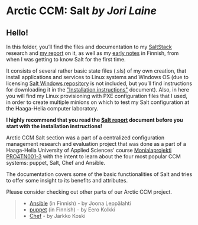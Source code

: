 ﻿**Arctic CCM: Salt** *by Jori Laine*
===================

## Hello!
In this folder, you’ll find the files and documentation to my [SaltStack](https://docs.saltstack.com/en/latest/contents.html) research and [my report](https://github.com/joonaleppalahti/CCM/blob/master/salt/Salt%20report.md) on it, as well as my [early notes](https://github.com/joonaleppalahti/CCM/blob/master/salt/Origin%20(in%20finnish)/Salt%20raportti.md) in Finnish, from when I was getting to know Salt for the first time.

It consists of several rather basic state files (.sls) of my own creation, that install applications and services to Linux systems and Windows OS (due to licensing [Salt Windows repository](https://docs.saltstack.com/en/latest/topics/windows/windows-package-manager.html) is not included, but you’ll find instructions for downloading it in the ["Installation instructions"](https://github.com/joonaleppalahti/CCM/blob/master/salt/Installation%20instructions.md) document). Also, in here you will find my Linux provisioning with PXE configuration files that I used, in order to create multiple minions on which to test my Salt configuration at the Haaga-Helia computer laboratory. 

**I highly recommend that you read the [Salt report](https://github.com/joonaleppalahti/CCM/blob/master/salt/Salt%20report.md) document before you start with the installation instructions!**

Arctic CCM Salt section was a part of a centralized configuration management research and evaluation project that was done as a part of a Haaga-Helia University of Applied Sciences' course [Monialaprojekti PRO4TN001-3](http://www.haaga-helia.fi/fi/opinto-opas/opintojaksokuvaukset/PRO4TN001) with the intent to learn about the four most popular CCM systems: puppet, Salt, Chef and Ansible.

The documentation covers some of the basic functionalities of Salt and tries to offer some insight to its benefits and attributes.

Please consider checking out other parts of our Arctic CCM project.

> - [Ansible](https://github.com/joonaleppalahti/CCM/tree/master/ansible) (in Finnish) - by Joona Leppälahti
> - [puppet](https://github.com/joonaleppalahti/CCM/tree/master/puppet) (in Finnish) - by Eero Kolkki
> - [Chef](https://github.com/joonaleppalahti/CCM/tree/master/chef/Chef) - by Jarkko Koski
